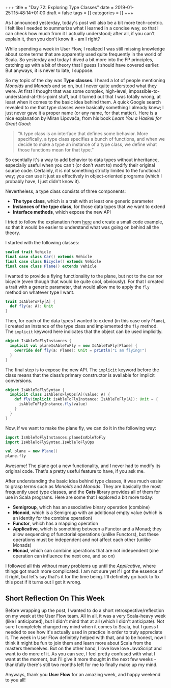 +++
title = "Day 72: Exploring Type Classes"
date = 2019-01-25T15:48:14+01:00
draft = false
tags = []
categories = []
+++

As I announced yesterday, today's post will also be a bit more tech-centric. I felt like I needed to summarize what I learned in a concise way, so that I can check how much from it I actually understood; after all, if you can't explain it, then you don't know it - am I right?

While spending a week in User Flow, I realized I was still missing knowledge about some terms that are apparently used quite frequently in the world of Scala. So yesterday and today I dived a bit more into the FP principles, catching up with a bit of theory that I guess I should have covered earlier. But anyways, it is never to late, I suppose.

So my topic of the day was __Type classes__. I heard a lot of people mentioning _Monoids_ and _Monads_ and so on, but I never quite understood what they were. At first I thought that was some complex, high-level, impossible-to-understand-at-this-point stuff, but it turned out that I was totally wrong, at least when it comes to the basic idea behind them. A quick Google search revealed to me that type classes were basically something I already knew; I just never gave it a proper name (or any name, for that matter). Here is a nice explanation by Miran Lipovača, from his book _Learn You a Haskell for Great Good_:

> “A type class is an interface that defines some behavior. More specifically, a type class specifies a bunch of functions, and when we decide to make a type an instance of a type class, we define what those functions mean for that type.”

So esentially it's a way to add behavior to data types without inheritance, especially useful when you can't (or don't want to) modify their original source code. Certainly, it is not something strictly limited to the functional way; you can use it just as effectively in object-oriented programs (which I probably have, I just didn't know it).

Nevertheless, a type class consists of three components:

* __The type class__, which is a trait with at least one generic parameter
* __Instances of the type class__, for those data types that we want to extend
* __Interface methods__, which expose the new API

I tried to follow the explanation from [here](https://alvinalexander.com/scala/fp-book/type-classes-101-introduction) and create a small code example, so that it would be easier to understand what was going on behind all the theory.

I started with the following classes:

``` scala
sealed trait Vehicle
final case class Car() extends Vehicle
final case class Bicycle() extends Vehicle
final case class Plane() extends Vehicle
```

I wanted to provide a flying functionality to the plane, but not to the car nor bicycle (even though that would be quite cool, obviously). For that I created a trait with a generic parameter, that would allow me to apply the `fly` method on whatever type I want.

``` scala
trait IsAbleToFly[A] {
  def fly(a: A): Unit
}
```

Then, for each of the data types I wanted to extend (in this case only `Plane`), I created an instance of the type class and implemented the `fly` method. The `implicit` keyword here indicates that the object can be used implicitly.

``` scala
object IsAbleToFlyInstances {
  implicit val planeIsAbleToFly = new IsAbleToFly[Plane] {
    override def fly(a: Plane): Unit = println("I am flying!")
  }
}
```

The final step is to expose the new API. The `implicit` keyword before the class means that the class’s primary constructor is available for implicit conversions.

``` scala
object IsAbleToFlySyntax {
  implicit class IsAbleToFlyOps[A](value: A) {
    def fly(implicit isAbleToFlyInstance: IsAbleToFly[A]): Unit = {
      isAbleToFlyInstance.fly(value)
    }
  }
}
```

Now, if we want to make the plane fly, we can do it in the following way:

``` scala
import IsAbleToFlyInstances.planeIsAbleToFly
import IsAbleToFlySyntax.IsAbleToFlyOps

val plane = new Plane()
plane.fly
```

Awesome! The plane got a new functionality, and I never had to modify its original code. That's a pretty useful feature to have, if you ask me.

After understanding the basic idea behind type classes, it was much easier to grasp terms such as _Monoids_ and _Monads_. They are basically the most frequently used type classes, and the __Cats__ library provides all of them for use in Scala programs. Here are some that I explored a bit more today:

* __Semigroup__, which has an associative binary operation (combine)
* __Monoid__, which is a Semigroup with an additional empty value (which is an identity for the combine operation)
* __Functor__, which has a mapping operation
* __Applicative__, which is something between a Functor and a Monad; they allow sequencing of functorial operations (unlike Functors), but these operations must be independent and not affect each other (unlike Monads)
* __Monad__, which can combine operations that are not independent (one operation can influence the next one, and so on)

I followed all this without many problems up until the _Applicative_, where things got much more complicated. I am not sure yet if I got the essence of it right, but let's say that's it for the time being. I'll definitely go back to fix this post if it turns out I got it wrong.

## Short Reflection On This Week

Before wrapping up the post, I wanted to do a short retrospective/reflection on my week at the User Flow team. All in all, it was a very Scala-heavy week (like I anticipated), but I didn't mind that at all (which I didn't anticipate). Not sure I completely changed my mind when it comes to Scala, but I guess I needed to see how it's actually used in practice in order to truly appreciate it. The week in User Flow definitely helped with that, and to be honest, now I think it might be fun to join them and learn more about Scala from the masters themselves. But on the other hand, I love love love JavaScript and want to do more of it. As you can see, I feel pretty confused with what I want at the moment, but I'll give it more thought in the next few weeks - thankfully there's still two months left for me to finally make up my mind.

Anyways, thank you __User Flow__ for an amazing week, and happy weekend to you all!